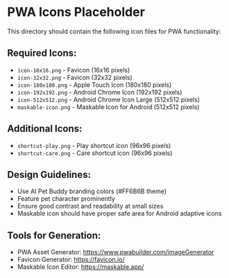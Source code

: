 # PWA Icons Placeholder

This directory should contain the following icon files for PWA functionality:

## Required Icons:
- `icon-16x16.png` - Favicon (16x16 pixels)
- `icon-32x32.png` - Favicon (32x32 pixels)  
- `icon-180x180.png` - Apple Touch Icon (180x180 pixels)
- `icon-192x192.png` - Android Chrome Icon (192x192 pixels)
- `icon-512x512.png` - Android Chrome Icon Large (512x512 pixels)
- `maskable-icon.png` - Maskable Icon for Android (512x512 pixels)

## Additional Icons:
- `shortcut-play.png` - Play shortcut icon (96x96 pixels)
- `shortcut-care.png` - Care shortcut icon (96x96 pixels)

## Design Guidelines:
- Use AI Pet Buddy branding colors (#FF6B6B theme)
- Feature pet character prominently
- Ensure good contrast and readability at small sizes
- Maskable icon should have proper safe area for Android adaptive icons

## Tools for Generation:
- PWA Asset Generator: https://www.pwabuilder.com/imageGenerator
- Favicon Generator: https://favicon.io/
- Maskable Icon Editor: https://maskable.app/